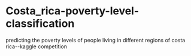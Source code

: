 # Costa_rica-poverty-level-classification
predicting the poverty levels of people living in different regions of costa rica--kaggle competition
